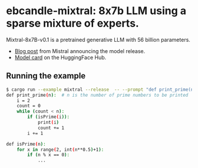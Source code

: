 # ebcandle-mixtral: 8x7b LLM using a sparse mixture of experts.

Mixtral-8x7B-v0.1 is a pretrained generative LLM with 56 billion parameters. 

- [Blog post](https://mistral.ai/news/mixtral-of-experts/) from Mistral announcing the model release.
- [Model card](https://huggingface.co/mistralai/Mixtral-8x7B-v0.1) on the HuggingFace Hub.

## Running the example

```bash
$ cargo run --example mixtral --release  -- --prompt "def print_prime(n): "
def print_prime(n):  # n is the number of prime numbers to be printed
    i = 2
    count = 0
    while (count < n):
        if (isPrime(i)):
            print(i)
            count += 1
        i += 1

def isPrime(n):
    for x in range(2, int(n**0.5)+1):
        if (n % x == 0):
            ...
```
